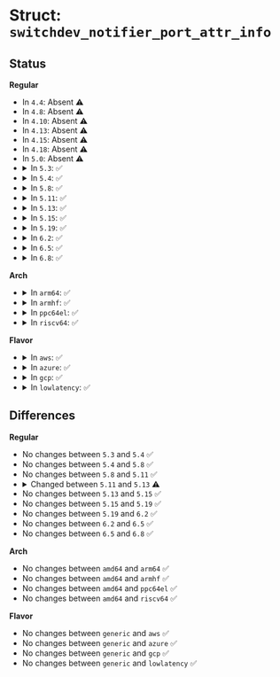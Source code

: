 # Struct: <code>switchdev_notifier_port_attr_info</code>

## Status
<b>Regular</b>
<ul>
<li>
In <code>4.4</code>: Absent ⚠️
</li>
<li>
In <code>4.8</code>: Absent ⚠️
</li>
<li>
In <code>4.10</code>: Absent ⚠️
</li>
<li>
In <code>4.13</code>: Absent ⚠️
</li>
<li>
In <code>4.15</code>: Absent ⚠️
</li>
<li>
In <code>4.18</code>: Absent ⚠️
</li>
<li>
In <code>5.0</code>: Absent ⚠️
</li>
<li>
<details>
<summary>In <code>5.3</code>: ✅</summary>

```c
struct switchdev_notifier_port_attr_info {
    struct switchdev_notifier_info info;
    const struct switchdev_attr *attr;
    struct switchdev_trans *trans;
    bool handled;
};
```
</details>
</li>
<li>
<details>
<summary>In <code>5.4</code>: ✅</summary>

```c
struct switchdev_notifier_port_attr_info {
    struct switchdev_notifier_info info;
    const struct switchdev_attr *attr;
    struct switchdev_trans *trans;
    bool handled;
};
```
</details>
</li>
<li>
<details>
<summary>In <code>5.8</code>: ✅</summary>

```c
struct switchdev_notifier_port_attr_info {
    struct switchdev_notifier_info info;
    const struct switchdev_attr *attr;
    struct switchdev_trans *trans;
    bool handled;
};
```
</details>
</li>
<li>
<details>
<summary>In <code>5.11</code>: ✅</summary>

```c
struct switchdev_notifier_port_attr_info {
    struct switchdev_notifier_info info;
    const struct switchdev_attr *attr;
    struct switchdev_trans *trans;
    bool handled;
};
```
</details>
</li>
<li>
<details>
<summary>In <code>5.13</code>: ✅</summary>

```c
struct switchdev_notifier_port_attr_info {
    struct switchdev_notifier_info info;
    const struct switchdev_attr *attr;
    bool handled;
};
```
</details>
</li>
<li>
<details>
<summary>In <code>5.15</code>: ✅</summary>

```c
struct switchdev_notifier_port_attr_info {
    struct switchdev_notifier_info info;
    const struct switchdev_attr *attr;
    bool handled;
};
```
</details>
</li>
<li>
<details>
<summary>In <code>5.19</code>: ✅</summary>

```c
struct switchdev_notifier_port_attr_info {
    struct switchdev_notifier_info info;
    const struct switchdev_attr *attr;
    bool handled;
};
```
</details>
</li>
<li>
<details>
<summary>In <code>6.2</code>: ✅</summary>

```c
struct switchdev_notifier_port_attr_info {
    struct switchdev_notifier_info info;
    const struct switchdev_attr *attr;
    bool handled;
};
```
</details>
</li>
<li>
<details>
<summary>In <code>6.5</code>: ✅</summary>

```c
struct switchdev_notifier_port_attr_info {
    struct switchdev_notifier_info info;
    const struct switchdev_attr *attr;
    bool handled;
};
```
</details>
</li>
<li>
<details>
<summary>In <code>6.8</code>: ✅</summary>

```c
struct switchdev_notifier_port_attr_info {
    struct switchdev_notifier_info info;
    const struct switchdev_attr *attr;
    bool handled;
};
```
</details>
</li>
</ul>
<b>Arch</b>
<ul>
<li>
<details>
<summary>In <code>arm64</code>: ✅</summary>

```c
struct switchdev_notifier_port_attr_info {
    struct switchdev_notifier_info info;
    const struct switchdev_attr *attr;
    struct switchdev_trans *trans;
    bool handled;
};
```
</details>
</li>
<li>
<details>
<summary>In <code>armhf</code>: ✅</summary>

```c
struct switchdev_notifier_port_attr_info {
    struct switchdev_notifier_info info;
    const struct switchdev_attr *attr;
    struct switchdev_trans *trans;
    bool handled;
};
```
</details>
</li>
<li>
<details>
<summary>In <code>ppc64el</code>: ✅</summary>

```c
struct switchdev_notifier_port_attr_info {
    struct switchdev_notifier_info info;
    const struct switchdev_attr *attr;
    struct switchdev_trans *trans;
    bool handled;
};
```
</details>
</li>
<li>
<details>
<summary>In <code>riscv64</code>: ✅</summary>

```c
struct switchdev_notifier_port_attr_info {
    struct switchdev_notifier_info info;
    const struct switchdev_attr *attr;
    struct switchdev_trans *trans;
    bool handled;
};
```
</details>
</li>
</ul>
<b>Flavor</b>
<ul>
<li>
<details>
<summary>In <code>aws</code>: ✅</summary>

```c
struct switchdev_notifier_port_attr_info {
    struct switchdev_notifier_info info;
    const struct switchdev_attr *attr;
    struct switchdev_trans *trans;
    bool handled;
};
```
</details>
</li>
<li>
<details>
<summary>In <code>azure</code>: ✅</summary>

```c
struct switchdev_notifier_port_attr_info {
    struct switchdev_notifier_info info;
    const struct switchdev_attr *attr;
    struct switchdev_trans *trans;
    bool handled;
};
```
</details>
</li>
<li>
<details>
<summary>In <code>gcp</code>: ✅</summary>

```c
struct switchdev_notifier_port_attr_info {
    struct switchdev_notifier_info info;
    const struct switchdev_attr *attr;
    struct switchdev_trans *trans;
    bool handled;
};
```
</details>
</li>
<li>
<details>
<summary>In <code>lowlatency</code>: ✅</summary>

```c
struct switchdev_notifier_port_attr_info {
    struct switchdev_notifier_info info;
    const struct switchdev_attr *attr;
    struct switchdev_trans *trans;
    bool handled;
};
```
</details>
</li>
</ul>

## Differences
<b>Regular</b>
<ul>
<li>
No changes between <code>5.3</code> and <code>5.4</code> ✅
</li>
<li>
No changes between <code>5.4</code> and <code>5.8</code> ✅
</li>
<li>
No changes between <code>5.8</code> and <code>5.11</code> ✅
</li>
<li>
<details>
<summary>Changed between <code>5.11</code> and <code>5.13</code> ⚠️</summary>
<ul>
<li>
<b>Field removed. </b>
<code>struct switchdev_trans *trans</code>
</li>
</ul>
</details>
</li>
<li>
No changes between <code>5.13</code> and <code>5.15</code> ✅
</li>
<li>
No changes between <code>5.15</code> and <code>5.19</code> ✅
</li>
<li>
No changes between <code>5.19</code> and <code>6.2</code> ✅
</li>
<li>
No changes between <code>6.2</code> and <code>6.5</code> ✅
</li>
<li>
No changes between <code>6.5</code> and <code>6.8</code> ✅
</li>
</ul>
<b>Arch</b>
<ul>
<li>
No changes between <code>amd64</code> and <code>arm64</code> ✅
</li>
<li>
No changes between <code>amd64</code> and <code>armhf</code> ✅
</li>
<li>
No changes between <code>amd64</code> and <code>ppc64el</code> ✅
</li>
<li>
No changes between <code>amd64</code> and <code>riscv64</code> ✅
</li>
</ul>
<b>Flavor</b>
<ul>
<li>
No changes between <code>generic</code> and <code>aws</code> ✅
</li>
<li>
No changes between <code>generic</code> and <code>azure</code> ✅
</li>
<li>
No changes between <code>generic</code> and <code>gcp</code> ✅
</li>
<li>
No changes between <code>generic</code> and <code>lowlatency</code> ✅
</li>
</ul>
